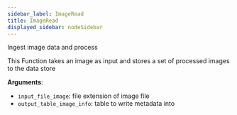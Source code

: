 ```yaml
---
sidebar_label: ImageRead
title: ImageRead
displayed_sidebar: nodeSidebar
---
```


Ingest image data and process

This Function takes an image as input and stores a set of processed images to the data store

**Arguments**:

- `input_file_image`: file extension of image file
- `output_table_image_info`: table to write metadata into

